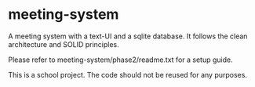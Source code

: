 meeting-system
======
A meeting system with a text-UI and a sqlite database. It follows the clean architecture and SOLID principles.

Please refer to meeting-system/phase2/readme.txt for a setup guide.

This is a school project. The code should not be reused for any purposes.
